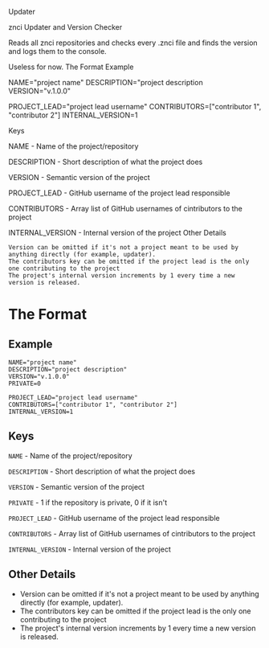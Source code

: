 Updater

znci Updater and Version Checker

Reads all znci repositories and checks every .znci file and finds the version and logs them to the console.

Useless for now.
The Format
Example

NAME="project name"
DESCRIPTION="project description
VERSION="v.1.0.0"

PROJECT_LEAD="project lead username"
CONTRIBUTORS=["contributor 1", "contributor 2"]
INTERNAL_VERSION=1

Keys

NAME - Name of the project/repository

DESCRIPTION - Short description of what the project does

VERSION - Semantic version of the project

PROJECT_LEAD - GitHub username of the project lead responsible

CONTRIBUTORS - Array list of GitHub usernames of cintributors to the project

INTERNAL_VERSION - Internal version of the project
Other Details

    Version can be omitted if it's not a project meant to be used by anything directly (for example, updater).
    The contributors key can be omitted if the project lead is the only one contributing to the project
    The project's internal version increments by 1 every time a new version is released.


# The Format

## Example
```
NAME="project name"
DESCRIPTION="project description"
VERSION="v.1.0.0"
PRIVATE=0

PROJECT_LEAD="project lead username"
CONTRIBUTORS=["contributor 1", "contributor 2"]
INTERNAL_VERSION=1
```

## Keys
`NAME` - Name of the project/repository

`DESCRIPTION` - Short description of what the project does

`VERSION` - Semantic version of the project

`PRIVATE` - 1 if the repository is private, 0 if it isn't

`PROJECT_LEAD` - GitHub username of the project lead responsible

`CONTRIBUTORS` - Array list of GitHub usernames of cintributors to the project

`INTERNAL_VERSION` - Internal version of the project

## Other Details
- Version can be omitted if it's not a project meant to be used by anything directly (for example, updater).
- The contributors key can be omitted if the project lead is the only one contributing to the project
- The project's internal version increments by 1 every time a new version is released.
